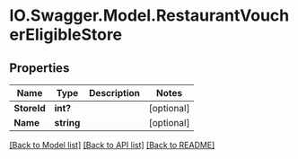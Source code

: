 # IO.Swagger.Model.RestaurantVoucherEligibleStore
## Properties

Name | Type | Description | Notes
------------ | ------------- | ------------- | -------------
**StoreId** | **int?** |  | [optional] 
**Name** | **string** |  | [optional] 

[[Back to Model list]](../README.md#documentation-for-models) [[Back to API list]](../README.md#documentation-for-api-endpoints) [[Back to README]](../README.md)

